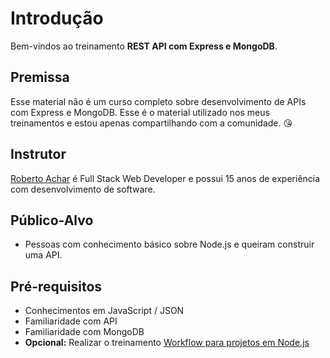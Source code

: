 # Introdução

Bem-vindos ao treinamento **REST API com Express e MongoDB**. <Badge text="Preview" type="tip" vertical="middle" />

<!-- ## Objetivo -->

## Premissa

Esse material não é um curso completo sobre desenvolvimento de APIs com Express e MongoDB. Esse é o material utilizado nos meus treinamentos e estou apenas compartilhando com a comunidade. 😘

## Instrutor

[Roberto Achar](https://twitter.com/robertoachar) é Full Stack Web Developer e possui 15 anos de experiência com desenvolvimento de software.

## Público-Alvo

- Pessoas com conhecimento básico sobre Node.js e queiram construir uma API.

## Pré-requisitos

- Conhecimentos em JavaScript / JSON
- Familiaridade com API
- Familiaridade com MongoDB
- **Opcional:** Realizar o treinamento [Workflow para projetos em Node.js](https://workflow-node.netlify.com/)
